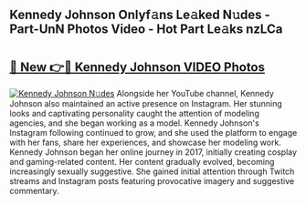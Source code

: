 ## Kennedy Johnson Onlyf𝚊ns Le𝚊ked N𝚞des - Part-UnN Photos Video - Hot Part Le𝚊ks nzLCa

# <h2><a href="http://ab38270.deff.icu/?id=Kennedy+Johnson">🔗 New 👉🔴 Kennedy Johnson VIDEO Photos</a></h2>

[![Kennedy Johnson N𝚞des](https://i.imgur.com/rIISA9y.gif)](http://ab38270.deff.icu/?id=Kennedy+Johnson)
Alongside her YouTube channel, Kennedy Johnson also maintained an active presence on Instagram. Her stunning looks and captivating personality caught the attention of modeling agencies, and she began working as a model. Kennedy Johnson's Instagram following continued to grow, and she used the platform to engage with her fans, share her experiences, and showcase her modeling work. Kennedy Johnson began her online journey in 2017, initially creating cosplay and gaming-related content. Her content gradually evolved, becoming increasingly sexually suggestive. She gained initial attention through Twitch streams and Instagram posts featuring provocative imagery and suggestive commentary.
